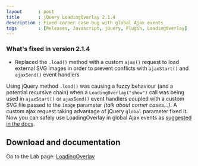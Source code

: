 ```yaml
---
layout      : post
title       : jQuery LoadingOverlay 2.1.4
description : Fixed corner case bug with global Ajax events
tags        : [Releases, Javascript, jQuery, Plugin, LoadingOverlay]
---
```



### What's fixed in version 2.1.4
- Replaced the `.load()` method with a custom `ajax()` request to load external SVG images in order to prevent conflicts with `ajaxStart()` and `ajaxSend()` event handlers

Using jQuery method `.load()` was causing a fuzzy behaviour (and a potential recursive chain) when a `LoadingOverlay("show")` call was being used in `ajaxStart()` or `ajaxSend()` event handlers coupled with a custom SVG file passed to the `image` parameter *(talk about corner cases...)*.
A custom ajax request taking advantage of jQuery `global` parameter fixed it. Now you can safely use LoadingOverlay in global Ajax events as [suggested in the docs](/labs/jquery-loading-overlay/#example-6---display-a-loadingoverlay-during-each-ajax-request).


## Download and documentation

Go to the Lab page: [LoadingOverlay](/labs/jquery-loading-overlay/)
